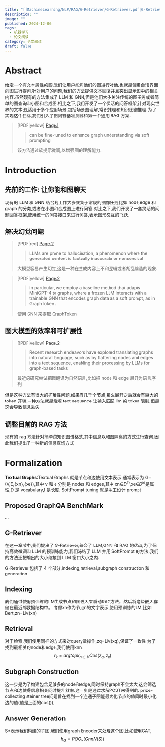 ```yaml
---
title: "[[MachineLearning/NLP/RAG/G-Retriever/G-Retriever.pdf|G-Retriever]]"
description: ""
image: ""
published: 2024-12-06
tags:
  - 机器学习
  - 论文阅读
category: 论文阅读
draft: false
---
```


# Abstract

给定一个有文本属性的图,我们让用户能和他们的图进行对他,也就是使用会话界面向图进行提问.针对用户的问题,我们的方法提供文本回复并且突出显示图中的相关内容.虽然现有的方法集成了 LLM 和 GNN,但是他们大多关注传统的图任务或者简单的图查询和小图和合成图.相比之下,我们开发了一个灵活的问答框架,针对现实世界的文本图,适用于多个应用场景,包括场景图理解,常识推理和知识图谱推理.为了实现这个目标,我们引入了图问答基准测试和第一个通用 RAG 方案.

> [!PDF|yellow] [Page.1](MachineLearning/NLP/RAG/G-Retriever/G-Retriever.pdf#page=1&selection=67,6,67,73&color=yellow)
>
> > can be fine-tuned to enhance graph understanding via soft prompting
>
> 该方法通过软提示微调,以增强图的理解能力.

# Introduction

## 先前的工作: 让你能和图聊天

现有的 LLM 和 GNN 结合的工作大多聚集于常规的图像任务比如 node,edge 和 graph 的分类,或者在小图和合成图上进行问答.对比之下,我们开发了一套灵活的问题回答框架,使用统一的问答接口来进行问答,表示图形交互的飞跃.

## 解决幻觉问题

> [!PDF|red] [Page.2](MachineLearning/NLP/RAG/G-Retriever/G-Retriever.pdf#page=2&selection=197,0,198,56&color=red)
>
> > LLMs are prone to hallucination, a phenomenon where the generated content is factually inaccurate or nonsensical
>
>大模型容易产生幻觉,这是一种在生成内容上不和逻辑或者胡乱编造的现象.

> [!PDF|yellow] [Page.2](MachineLearning/NLP/RAG/G-Retriever/G-Retriever.pdf#page=2&selection=202,16,212,2&color=yellow)
>
> > In particular, we employ a baseline method that adapts MiniGPT-4 to graphs, where a frozen LLM interacts with a trainable GNN that encodes graph data as a soft prompt, as in GraphToken .
>
>  使用 GNN 来提取 GraphToken

## 图大模型的效率和可扩展性

> [!PDF|yellow] [Page.2](MachineLearning/NLP/RAG/G-Retriever/G-Retriever.pdf#page=2&selection=223,1,226,55&color=yellow)
>
> > Recent research endeavors have explored translating graphs into natural language, such as by flattening nodes and edges into a text sequence, enabling their processing by LLMs for graph-based tasks
>
>最近的研究尝试把图翻译为自然语言,比如把 node 和 edge 展开为语言序列

但是这种方法有很大的扩展性问题.如果有几千个节点,那么展开之后就会有巨大的 token 开销,一种方法就是缩短 text sequence 让输入匹配 llm 的 token 限制,但是这会导致信息丢失

## 调整目前的 RAG 方法

现有的 rag 方法针对简单的知识图谱格式,其中信息以和图隔离的方式进行查询.因此我们提出了一种新的信息查询方式

# Formalization

**Textual Graphs**:Textual Graphs 就是节点和边使用文本表示.通常表示为 G=(V,E,{xn},{xe}),其中 v 和 e 分别是 nodes 和 edges,其中 xn∈$D^{ln}$,xe∈$D^{le}$是属性,D 是 vocabulary,l 是长度.
SoftPrompt tuning 就是手工设计 prompt

## Proposed GraphQA BenchMark

...

## G-Retriever

在这一章节中,我们提出了 G-Retriever,结合了 LLM,GNN 和 RAG 的优点,为了保持高效微调和 LLM 的预训练能力,我们冻结了 LLM 并用 SoftPrompt 的方法.我们的方法还把输出的大小缩放到 LLM 窗口大小之内.

G-Retriever 包括了 4 个部分,indexing,retrieval,subgraph construction 和 generation.
## Indexing
我们通过使用预训练的LM生成节点和图嵌入来启动RAG方法。然后将这些嵌入存储在最近邻数据结构中。
考虑xn作为节点n的文字表示,使用预训练的LM,比如Bert,zn=LM(xn)

## Retrieval
对于检索,我们使用同样的方式来对query做操作,zq=LM(xq),保证了一致性
为了找到最相关的node和edge,我们使用knn,
$$
v_{k} = argtopk_{n \in V}Cos(z_{q},z_{n})
$$
## Subgraph Construction
这一步是为了构建包含足够多的node和edge,同时保持graph不会太大.这会筛选节点和边使得信息相关同时提升效率.这一步是通过求解PCST来得到的.
prize-collecting steiner tree问题旨在找到一个连通子图能最大化节点的值同时最小化边的值(值是上面的cos()),

## Answer Generation
S\*表示我们构建的子图,我们使用graph Encoder来处理这个图,比如使用GAT,
$$
h_{G} = POOL(Gnn{N}(S))
$$
